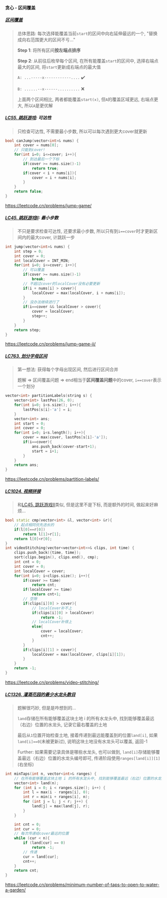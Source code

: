 #### 贪心 - 区间覆盖

##### [区间覆盖](/acwing/Section%206/3_%E5%8C%BA%E9%97%B4%E8%A6%86%E7%9B%96.cpp)
> 总体思路: 每次选择能覆盖当前`start`的区间中向右延伸最远的一个, "替换成向右范围更大的区间不亏..."
> 
> **Step 1**: 将所有区间**按左端点排序**
> 
> **Step 2**: 从前往后枚举每个区间, 在所有能覆盖`start`的区间中, 选择右端点最大的区间, 将`start`更新成右端点的最大值
> 
> `A: ...-----x------------....`  ✔️ 
> 
> `B: ......--x------..........`  ❌
> 
> 上面两个区间相比, 两者都能覆盖`start(x)`, 但`A`的覆盖区域更远, 右端点更大, 所以`A`是更优解


##### [LC55. 跳跃游戏](/workspace/55.%E8%B7%B3%E8%B7%83%E6%B8%B8%E6%88%8F.cpp): 可达性

> 只检查可达性, 不需要最小步数, 所以可以每次遇到更大cover就更新

```CPP
bool canJump(vector<int>& nums) {
    int cover = nums[0];
    // 只能到cover!
    for(int i=0; i<=cover; i++){
        // 到达最后一个下标
        if(cover >= nums.size()-1)
            return true;
        if(cover < i + nums[i]){
            cover = i + nums[i];
        }
    }
    return false;
}
```
https://leetcode.cn/problems/jump-game/


##### [LC45. 跳跃游戏II](/workspace/45.%E8%B7%B3%E8%B7%83%E6%B8%B8%E6%88%8F-ii.cpp): 最小步数

> 不只是要求检查可达性, 还要求最小步数, 所以只有到`i==cover`时才更新区间内的最大cover, 计跳跃一步

```CPP
int jump(vector<int>& nums) {
    int step = 0;
    int cover = 0;
    int localCover = INT_MIN;
    for(int i=0; i<=cover; i++){
        // 可以覆盖
        if(cover >= nums.size()-1)
            break;
        // 不超过cover的localCover没有必要更新
        if(i + nums[i] > cover){
            localCover = max(localCover, i + nums[i]);
        }
        // 没办法继续进行了
        if(i==cover && localCover > cover){
            cover = localCover;
            step++;
        }
    }
    return step;
}
```
https://leetcode.cn/problems/jump-game-ii/


##### [LC763. 划分字母区间](/workspace/763.%E5%88%92%E5%88%86%E5%AD%97%E6%AF%8D%E5%8C%BA%E9%97%B4.cpp)

> 第一想法: 获得每个字母出现区间, 然后进行区间合并
> 
> 题解 => 区间覆盖问题 => end相当于**区间覆盖问题**中的cover, `i==cover`表示一个划分
```CPP
vector<int> partitionLabels(string s) {
    vector<int> lastPos(26, 0);
    for(int i=0; i<s.size(); i++){
        lastPos[s[i]-'a'] = i;
    }
    vector<int> ans;
    int start = 0;
    int cover = 0;
    for(int i=0; i<s.length(); i++){
        cover = max(cover, lastPos[s[i]-'a']);
        if(i==cover){
            ans.push_back(cover-start+1);
            start = i+1;
        }
    }
    return ans;
}
```
https://leetcode.cn/problems/partition-labels/


##### [LC1024. 视频拼接](/workspace/1024.%E8%A7%86%E9%A2%91%E6%8B%BC%E6%8E%A5.cpp)

> 和[LC45. 跳跃游戏II](/markdown/%E4%B8%93%E9%A2%98%20-%20%E5%8C%BA%E9%97%B4%20-%20%E5%8C%BA%E9%97%B4%E8%A6%86%E7%9B%96.md#lc45-%E8%B7%B3%E8%B7%83%E6%B8%B8%E6%88%8F%E2%85%B1)类似, 但是这里不是下标, 而是额外的时间, 做起来好麻烦...

```CPP
bool static cmp(vector<int> &l, vector<int> &r){
    // 起点相同优先选长的
    if(l[0]==r[0])
        return l[1]>r[1];
    return l[0]<r[0];
}
int videoStitching(vector<vector<int>>& clips, int time) {
    clips.push_back({time, time});
    sort(clips.begin(), clips.end(), cmp);
    int cnt = 0;
    int cover = 0;
    int localCover = cover;
    for(int i=0; i<clips.size(); i++){
        if(cover >= time)
            return cnt;
        if(localCover >= time)
            return cnt+1;
        // 空隙
        if(clips[i][0] > cover){
            // localCover补不上
            if(clips[i][0] > localCover)
                return -1;
            // localCover补得上
            else{
                cover = localCover;
                cnt++;
            }
        }
        if(clips[i][1] > cover){
            localCover = max(localCover, clips[i][1]);
        }
    }
    return -1;
}
```
https://leetcode.cn/problems/video-stitching/


##### [LC1326. 灌溉花园的最少水龙头数目](/workspace/1326.%E7%81%8C%E6%BA%89%E8%8A%B1%E5%9B%AD%E7%9A%84%E6%9C%80%E5%B0%91%E6%B0%B4%E9%BE%99%E5%A4%B4%E6%95%B0%E7%9B%AE.cpp)

> 题解很巧妙, 但是是咋想到的...
> 
> `land`存储在所有能够覆盖这块土地 i 的所有水龙头中, 找到能够覆盖最远（右边）位置的水龙头, 记录它最右覆盖的土地
>
> 最后从`1`位置开始检查土地, 接着传递到最远能覆盖到的位置`land[i]`, 如果`land[i]==0`(未被更新过), 说明这块土地没有水龙头可以覆盖, 返回-1
>
> Further: 如果需要记录具体是哪些水龙头, 也可以做到, `land[i]`存储能够覆盖最远（右边）位置的水龙头编号即可, 传递阶段使用`ranges[land[i]][1]`(右坐标)

```CPP
int minTaps(int n, vector<int>& ranges) {
    // 在所有能够覆盖这块土地 i 的所有水龙头中, 找到能够覆盖最远（右边）位置的水龙头, 记录它最右覆盖的土地
    vector<int> land(n);
    for (int i = 0; i < ranges.size(); i++) {
        int l = max(i - ranges[i], 0);
        int r = min(i + ranges[i], n);
        for (int j = l; j < r; j++) {
            land[j] = max(land[j], r);
        }
    }

    int cnt = 0;
    int cur = 0;
    // 每次传递给cover最远的位置
    while (cur < n){
        if (land[cur] == 0)
            return -1;
        // 传递
        cur = land[cur];
        cnt++;
    }
    return cnt;
}
```
https://leetcode.cn/problems/minimum-number-of-taps-to-open-to-water-a-garden/